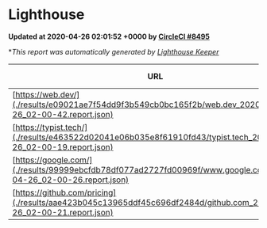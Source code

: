 
# Lighthouse

**Updated at 2020-04-26 02:01:52 +0000 by [CircleCI #8495](https://circleci.com/gh/ItinerisLtd/lighthouse-keeper-example/8495)**

**This report was automatically generated by [Lighthouse Keeper](https://github.com/itinerisltd/lighthouse-keeper)*

| URL | Performance | Accessibility | Best Practices | SEO | PWA | Updated At |
| --- | --- | --- | --- | --- | --- | --- |
| [https://web.dev/](./results/e09021ae7f54dd9f3b549cb0bc165f2b/web.dev_2020-04-26_02-00-42.report.json) | 0.98 | 1 | 1 | 0.99 | 1 | 2020-04-26T02:00:42.312Z |
| [https://typist.tech/](./results/e463522d02041e06b035e8f61910fd43/typist.tech_2020-04-26_02-00-19.report.json) | 0.98 | 0.92 | 0.86 | 0.92 | 0.59 | 2020-04-26T02:00:19.386Z |
| [https://google.com/](./results/99999ebcfdb78df077ad2727fd00969f/www.google.com_2020-04-26_02-00-26.report.json) | 0.91 | 0.86 | 0.93 | 0.92 | 0.56 | 2020-04-26T02:00:26.970Z |
| [https://github.com/pricing](./results/aae423b045c13965ddf45c696df2484d/github.com_2020-04-26_02-00-21.report.json) | 0.61 | 0.94 | 0.93 | 0.92 | 0.56 | 2020-04-26T02:00:21.176Z |
